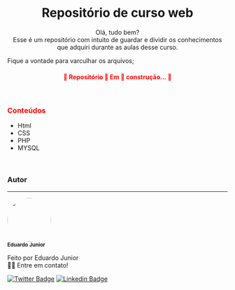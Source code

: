 
<h1 align="center"><b> Repositório de curso web</b></h1>
<p align="center">Olá, tudo bem? </br>
Esse é um repositório com intuito de guardar e dividir os conhecimentos
que adquiri durante as aulas desse curso.

</p>
<p>
	Fique a vontade para varculhar os arquivos;
</p>

<h4 align="center" style="color: red"> 
	🚧  Repositório 🚨 Em 🚨 construção...  🚧
</h4><br>

<h3 style="color: red">
	Conteúdos
</h3>
<ul>
	<li>Html</li>
	<li>CSS</li>
	<li>PHP</li>
	<li>MYSQL</li>
</ul><br>

### Autor
---

 <img style="border-radius: 50%;" src="https://avatars3.githubusercontent.com/u/55560268?s=460&u=198bf59825894eba19947a0764bf84ac450836cb&v=4" width="100px;"/>
 <br />
 <sub><b>Eduardo Junior</b></sub></a>


Feito por Eduardo Junior <br>
👋🏽 Entre em contato!<br>

[![Twitter Badge](https://img.shields.io/badge/-@otamandareense-1ca0f1?style=flat-square&labelColor=1ca0f1&logo=twitter&logoColor=white&link=https://twitter.com/otamandareense)](https://twitter.com/otamandareense) 
[![Linkedin Badge](https://img.shields.io/badge/-Eduardo-blue?style=flat-square&logo=Linkedin&logoColor=white&link=https://www.linkedin.com/in/eduardovsj/)](https://www.linkedin.com/in/eduardovsj/) 
